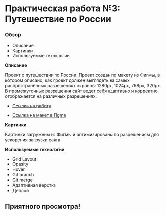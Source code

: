 # Практическая работа №3: Путешествие по России

### Обзор
* Описание
* Картинки
* Используемые технологии

**Описание**

Проект о путешествии по России.
Проект создан по макету из Фигмы, в котором описано, как проект должен выглядеть на самых распространённых разрешениях экранов:
1280px, 1024px, 768px, 320px.
В промежуточных разрешения сайт ведет себя адаптивно и корректно отображается на различных разрешениях.

* [Ссылка на работу](https://alexandr-mokhov.github.io/russian-travel/)

* [Ссылка на макет в Figma](https://www.figma.com/file/5S2WSbEFL6awjVWJ0NWL8Q/Sprint-3_-Russia-_-desktop-mobile?node-id=28503%3A0)

**Картинки**

Картинки загружены из Фигмы и оптимизированы по разрешениям для ускорения загрузки сайта.

**Используемые технологии**

* Grid Layout
* Opasity
* Hover
* Git branch
* Git merge
* Адаптивная верстка
* Деплой

## Приятного просмотра!
